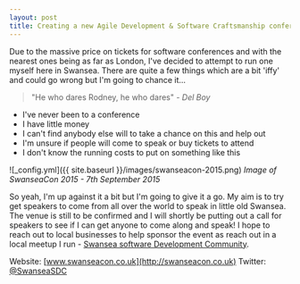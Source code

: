 ```yaml
---
layout: post
title: Creating a new Agile Development & Software Craftsmanship conference - SwanseaCon 2015
---
```


Due to the massive price on tickets for software conferences and with the nearest ones being as far as London, I've decided to attempt to run one myself here in Swansea. There are quite a few things which are a bit 'iffy' and could go wrong but I'm going to chance it...

> "He who dares Rodney, he who dares" *- Del Boy*

* I've never been to a conference
* I have little money
* I can't find anybody else will to take a chance on this and help out
* I'm unsure if people will come to speak or buy tickets to attend
* I don't know the running costs to put on something like this

![_config.yml]({{ site.baseurl }}/images/swanseacon-2015.png)
*Image of SwanseaCon 2015 - 7th September 2015*

So yeah, I'm up against it a bit but I'm going to give it a go. My aim is to try get speakers to come from all over the world to speak in little old Swansea. The venue is still to be confirmed and I will shortly be putting out a call for speakers to see if I can get anyone to come along and speak! I hope to reach out to local businesses to help sponsor the event as reach out in a local meetup I run - [Swansea software Development Community](http://meetup.com/swansea-software-development-community).

Website: [www.swanseacon.co.uk](http://swanseacon.co.uk)
Twitter: [@SwanseaSDC](http://twitter.com/SwanseaSDC)
